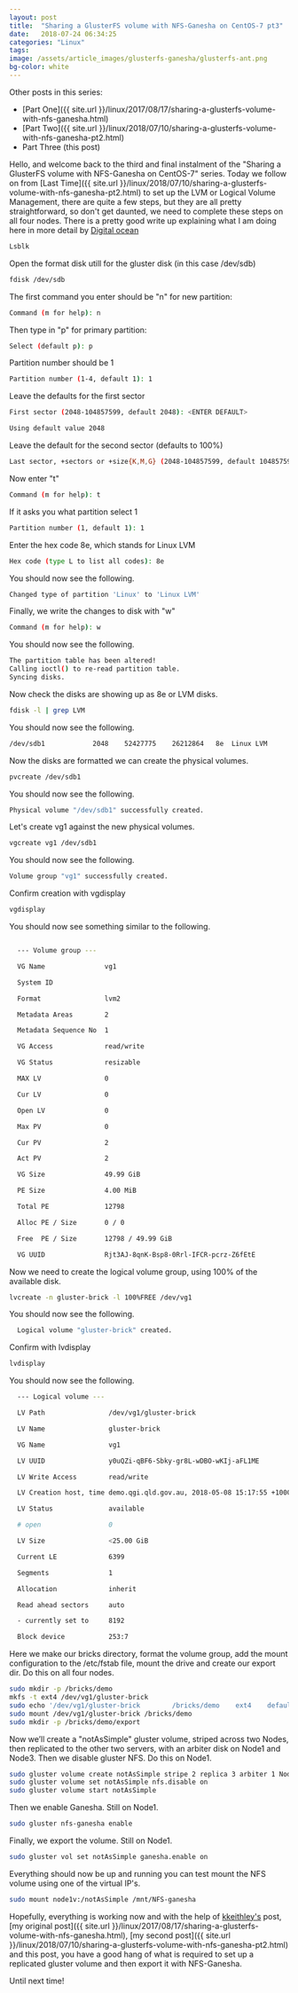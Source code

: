 ```yaml
---
layout: post
title:  "Sharing a GlusterFS volume with NFS-Ganesha on CentOS-7 pt3"
date:   2018-07-24 06:34:25
categories: "Linux"
tags: 
image: /assets/article_images/glusterfs-ganesha/glusterfs-ant.png
bg-color: white
---
```


Other posts in this series:
- [Part One]({{ site.url }}/linux/2017/08/17/sharing-a-glusterfs-volume-with-nfs-ganesha.html)
- [Part Two]({{ site.url }}/linux/2018/07/10/sharing-a-glusterfs-volume-with-nfs-ganesha-pt2.html)
- Part Three (this post)

Hello, and welcome back to the third and final instalment of the "Sharing a GlusterFS volume with NFS-Ganesha on CentOS-7" series. Today we follow on from [Last Time]({{ site.url }}/linux/2018/07/10/sharing-a-glusterfs-volume-with-nfs-ganesha-pt2.html) to set up the LVM or Logical Volume Management, there are quite a few steps, but they are all pretty straightforward, so don't get daunted, we need to complete these steps on all four nodes. There is a pretty good write up explaining what I am doing here in more detail by [Digital ocean](https://www.digitalocean.com/community/tutorials/an-introduction-to-lvm-concepts-terminology-and-operations)

```bash
Lsblk 
```

Open the format disk utill for the gluster disk (in this case /dev/sdb)

```bash
fdisk /dev/sdb
```

The first command you enter should be "n" for new partition:

```bash
Command (m for help): n 
```
Then type in "p" for primary partition:

```bash
Select (default p): p 
```
Partition number should be 1

```bash
Partition number (1-4, default 1): 1 
```
Leave the defaults for the first sector
```bash
First sector (2048-104857599, default 2048): <ENTER DEFAULT> 

Using default value 2048 
```

Leave the default for the second sector (defaults to 100%)

```bash
Last sector, +sectors or +size{K,M,G} (2048-104857599, default 104857599): <ENTER DEFAULT> 

```

Now enter "t"

```bash
Command (m for help): t 
```

If it asks you what partition select 1

```bash
Partition number (1, default 1): 1 
```

Enter the hex code 8e, which stands for Linux LVM

```bash
Hex code (type L to list all codes): 8e 
```

You should now see the following.

```bash
Changed type of partition 'Linux' to 'Linux LVM' 
```
Finally, we write the changes to disk with "w" 

```bash
Command (m for help): w 
```
You should now see the following.

```bash
The partition table has been altered! 
Calling ioctl() to re-read partition table. 
Syncing disks. 
```

Now check the disks are showing up as 8e or LVM disks. 

```bash
fdisk -l | grep LVM 
```
You should now see the following.
```bash
/dev/sdb1            2048    52427775    26212864   8e  Linux LVM 
```

Now the disks are formatted we can create the physical volumes. 

```bash
pvcreate /dev/sdb1
```

You should now see the following.

```bash
Physical volume "/dev/sdb1" successfully created. 
```

Let's create vg1 against the new physical volumes. 

```bash
vgcreate vg1 /dev/sdb1  
```

You should now see the following.

```bash
Volume group "vg1" successfully created. 
```

Confirm creation with vgdisplay 

```bash
vgdisplay 
```

You should now see something similar to the following.
```bash

  --- Volume group --- 

  VG Name               vg1 

  System ID 

  Format                lvm2 

  Metadata Areas        2 

  Metadata Sequence No  1 

  VG Access             read/write 

  VG Status             resizable 

  MAX LV                0 

  Cur LV                0 

  Open LV               0 

  Max PV                0 

  Cur PV                2 

  Act PV                2 

  VG Size               49.99 GiB 

  PE Size               4.00 MiB 

  Total PE              12798 

  Alloc PE / Size       0 / 0 

  Free  PE / Size       12798 / 49.99 GiB 

  VG UUID               Rjt3AJ-8qnK-Bsp8-0Rrl-IFCR-pcrz-Z6fEtE 

```
 
Now we need to create the logical volume group, using 100% of the available disk. 

```bash
lvcreate -n gluster-brick -l 100%FREE /dev/vg1 
```

You should now see the following.
```bash
  Logical volume "gluster-brick" created. 
```

Confirm with lvdisplay 

```bash
lvdisplay 
```

You should now see the following.
```bash
  --- Logical volume --- 

  LV Path                /dev/vg1/gluster-brick

  LV Name                gluster-brick

  VG Name                vg1 

  LV UUID                y0uQZi-qBF6-Sbky-gr8L-wDBO-wKIj-aFL1ME 

  LV Write Access        read/write 

  LV Creation host, time demo.qgi.qld.gov.au, 2018-05-08 15:17:55 +1000 

  LV Status              available 

  # open                 0 

  LV Size                <25.00 GiB 

  Current LE             6399 

  Segments               1 

  Allocation             inherit 

  Read ahead sectors     auto 

  - currently set to     8192 

  Block device           253:7 
```

Here we make our bricks directory, format the volume group, add the mount configuration to the /etc/fstab file, mount the drive and create our export dir. Do this on all four nodes.

```bash
sudo mkdir -p /bricks/demo  
mkfs -t ext4 /dev/vg1/gluster-brick
sudo echo '/dev/vg1/gluster-brick        /bricks/demo    ext4    defaults        0 0' >> /etc/fstab 
sudo mount /dev/vg1/gluster-brick /bricks/demo  
sudo mkdir -p /bricks/demo/export 
```

Now we’ll create a "notAsSimple" gluster volume, striped across two Nodes, then replicated to the other two servers, with an arbiter disk on Node1 and Node3. Then we disable gluster NFS. Do this on Node1.
<!--https://docs.gluster.org/en/v3/Administrator%20Guide/arbiter-volumes-and-quorum/-->

```bash 
sudo gluster volume create notAsSimple stripe 2 replica 3 arbiter 1 Node1:/bricks/demo/export Node2:/bricks/demo/export Node1:/bricks/arbiter/export Node3:/bricks/demo/export Node4:/bricks/demo/export Node3:/bricks/arbiter/export
sudo gluster volume set notAsSimple nfs.disable on  
sudo gluster volume start notAsSimple  
```

Then we enable Ganesha. Still on Node1.

```bash 
sudo gluster nfs-ganesha enable  
```

Finally, we export the volume. Still on Node1.

 ```bash
sudo gluster vol set notAsSimple ganesha.enable on 
```

Everything should now be up and running you can test mount the NFS volume using one of the virtual IP's.

 ```bash
sudo mount node1v:/notAsSimple /mnt/NFS-ganesha 
 ```

Hopefully, everything is working now and with the help of [kkeithley's](http://blog.gluster.org/2015/10/linux-scale-out-nfsv4-using-nfs-ganesha-and-glusterfs-one-step-at-a-time/) post, [my original post]({{ site.url }}/linux/2017/08/17/sharing-a-glusterfs-volume-with-nfs-ganesha.html), [my second post]({{ site.url }}/linux/2018/07/10/sharing-a-glusterfs-volume-with-nfs-ganesha-pt2.html) and this post, you have a good hang of what is required to set up a replicated gluster volume and then export it with NFS-Ganesha.

Until next time!
 
